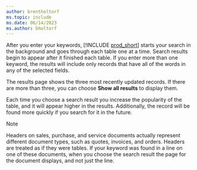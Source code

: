 ```yaml
---
author: brentholtorf
ms.topic: include
ms.date: 06/14/2023
ms.author: bholtorf
---
```


After you enter your keywords, [!INCLUDE [prod_short](prod_short.md)] starts your search in the background and goes through each table one at a time. Search results begin to appear after it finished each table. If you enter more than one keyword, the results will include only records that have all of the words in any of the selected fields.

The results page shows the three most recently updated records. If there are more than three, you can choose **Show all results** to display them.

Each time you choose a search result you increase the popularity of the table, and it will appear higher in the results. Additionally, the record will be found more quickly if you search for it in the future.

> [!NOTE]
> Headers on sales, purchase, and service documents actually represent different document types, such as quotes, invoices, and orders. Headers are treated as if they were tables. If your keyword was found in a line on one of these documents, when you choose the search result the page for the document displays, and not just the line.
